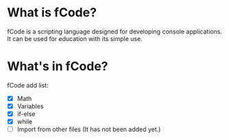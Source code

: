 # What is fCode?
fCode is a scripting language designed for developing console applications. It can be used for education with its simple use.

# What's in fCode?
fCode add list:
- [x] Math
- [x] Variables
- [x] if-else
- [x] while
- [ ] Import from other files (It has not been added yet.)
